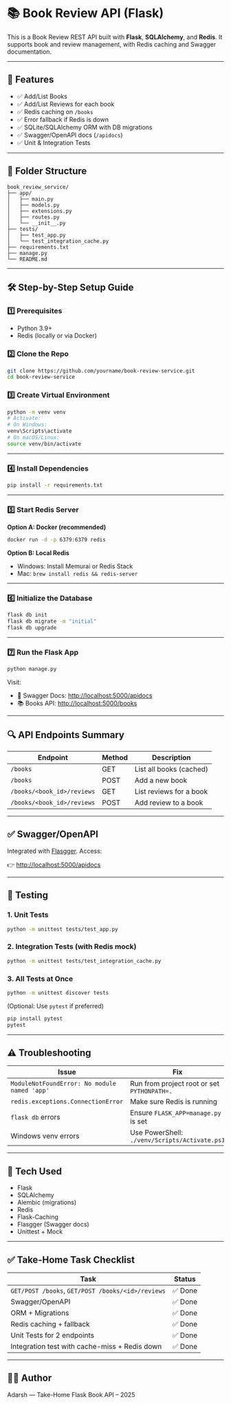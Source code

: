 # 📚 Book Review API (Flask)

This is a Book Review REST API built with **Flask**, **SQLAlchemy**, and **Redis**. It supports book and review management, with Redis caching and Swagger documentation.

---

## 📌 Features

- ✅ Add/List Books
- ✅ Add/List Reviews for each book
- ✅ Redis caching on `/books`
- ✅ Error fallback if Redis is down
- ✅ SQLite/SQLAlchemy ORM with DB migrations
- ✅ Swagger/OpenAPI docs (`/apidocs`)
- ✅ Unit & Integration Tests

---

## 📁 Folder Structure

```
book_review_service/
├── app/
│   ├── main.py
│   ├── models.py
│   ├── extensions.py
│   ├── routes.py
│   └── __init__.py
├── tests/
│   ├── test_app.py
│   └── test_integration_cache.py
├── requirements.txt
├── manage.py
└── README.md
```

---

## 🛠️ Step-by-Step Setup Guide

### 1️⃣ Prerequisites

- Python 3.9+
- Redis (locally or via Docker)

### 2️⃣ Clone the Repo

```bash
git clone https://github.com/yourname/book-review-service.git
cd book-review-service
```

### 3️⃣ Create Virtual Environment

```bash
python -m venv venv
# Activate:
# On Windows:
venv\Scripts\activate
# On macOS/Linux:
source venv/bin/activate
```

---

### 4️⃣ Install Dependencies

```bash
pip install -r requirements.txt
```

---

### 5️⃣ Start Redis Server

**Option A: Docker (recommended)**
```bash
docker run -d -p 6379:6379 redis
```

**Option B: Local Redis**
- Windows: Install Memurai or Redis Stack
- Mac: `brew install redis && redis-server`

---

### 6️⃣ Initialize the Database

```bash
flask db init
flask db migrate -m "initial"
flask db upgrade
```

---

### 7️⃣ Run the Flask App

```bash
python manage.py
```

Visit:
- 📘 Swagger Docs: [http://localhost:5000/apidocs](http://localhost:5000/apidocs)
- 📚 Books API: [http://localhost:5000/books](http://localhost:5000/books)

---

## 🔍 API Endpoints Summary

| Endpoint                     | Method | Description               |
|-----------------------------|--------|---------------------------|
| `/books`                    | GET    | List all books (cached)   |
| `/books`                    | POST   | Add a new book            |
| `/books/<book_id>/reviews` | GET    | List reviews for a book   |
| `/books/<book_id>/reviews` | POST   | Add review to a book      |

---

## ✅ Swagger/OpenAPI

Integrated with [Flasgger](https://github.com/flasgger/flasgger). Access:

👉 [http://localhost:5000/apidocs](http://localhost:5000/apidocs)

---

## 🧪 Testing

### 1. Unit Tests

```bash
python -m unittest tests/test_app.py
```

### 2. Integration Tests (with Redis mock)

```bash
python -m unittest tests/test_integration_cache.py
```

### 3. All Tests at Once

```bash
python -m unittest discover tests
```

(Optional: Use `pytest` if preferred)

```bash
pip install pytest
pytest
```

---

## ⚠️ Troubleshooting

| Issue                                      | Fix |
|-------------------------------------------|-----|
| `ModuleNotFoundError: No module named 'app'` | Run from project root or set `PYTHONPATH=.` |
| `redis.exceptions.ConnectionError`        | Make sure Redis is running |
| `flask db` errors                         | Ensure `FLASK_APP=manage.py` is set |
| Windows venv errors                       | Use PowerShell: `./venv/Scripts/Activate.ps1` |

---

## 🧠 Tech Used

- Flask
- SQLAlchemy
- Alembic (migrations)
- Redis
- Flask-Caching
- Flasgger (Swagger docs)
- Unittest + Mock

---

## ✅ Take-Home Task Checklist

| Task                                            | Status |
|-------------------------------------------------|--------|
| `GET/POST /books`, `GET/POST /books/<id>/reviews` | ✅ Done |
| Swagger/OpenAPI                                | ✅ Done |
| ORM + Migrations                               | ✅ Done |
| Redis caching + fallback                       | ✅ Done |
| Unit Tests for 2 endpoints                     | ✅ Done |
| Integration test with cache-miss + Redis down  | ✅ Done |

---

## 👨‍💻 Author

Adarsh — Take-Home Flask Book API – 2025
#
